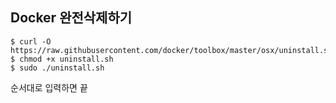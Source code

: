 ## Docker 완전삭제하기

```
$ curl -O https://raw.githubusercontent.com/docker/toolbox/master/osx/uninstall.sh 
$ chmod +x uninstall.sh 
$ sudo ./uninstall.sh
```

순서대로 입력하면 끝